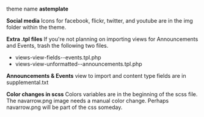 theme name __astemplate__

__Social media__
Icons for facebook, flickr, twitter, and youtube are in the img folder within the theme.

__Extra .tpl files__
If you're not planning on importing views for Announcements and Events, trash the following two files.
* views-view-fields--events.tpl.php
* views-view-unformatted--announcements.tpl.php

__Announcements & Events__
view to import and content type fields are in supplemental.txt

__Color changes in scss__
Colors variables are in the beginning of the scss file. The navarrow.png image needs a manual color change. Perhaps navarrow.png will be part of the css someday.